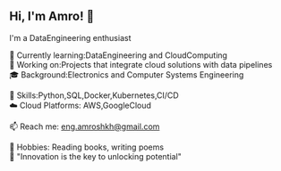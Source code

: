 ## Hi, I'm Amro! 👋  

I'm a DataEngineering enthusiast  

🌱 Currently learning:DataEngineering and CloudComputing  
🔭 Working on:Projects that integrate cloud solutions with data pipelines  
🎓 Background:Electronics and Computer Systems Engineering  

🚀 Skills:Python,SQL,Docker,Kubernetes,CI/CD  
☁️ Cloud Platforms: AWS,GoogleCloud  

📫 Reach me: [eng.amroshkh@gmail.com](mailto:eng.amroshkh@gmail.com)

🎨 Hobbies: Reading books, writing poems  
🌟 "Innovation is the key to unlocking potential"
